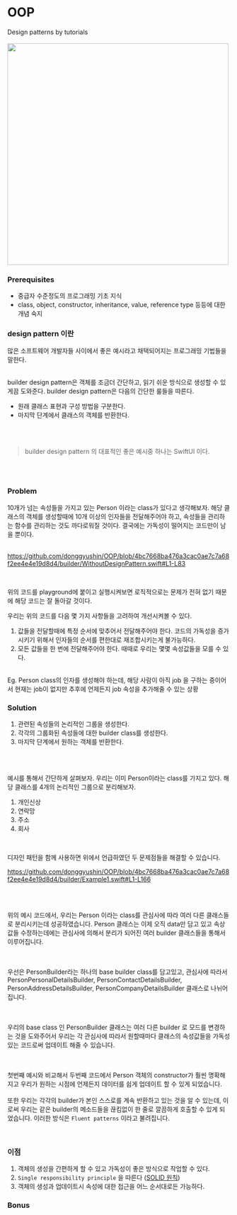 # OOP
Design patterns by tutorials<br /><br />
<img src="https://miro.medium.com/max/700/1*YzzWikIJMuc3Bzz3r08aEg.png" width=500 />

### Prerequisites
- 중급자 수준정도의 프로그래밍 기초 지식
- class, object, constructor, inheritance, value, reference type 등등에 대한 개념 숙지

### design pattern 이란 
많은 소프트웨어 개발자들 사이에서 좋은 예시라고 채택되어지는 프로그래밍 기법들을 말한다.  <br /><br />

builder design pattern은 객체를 조금더 간단하고, 읽기 쉬운 방식으로 생성할 수 있게끔 도와준다. builder design pattern은 다음의 간단한 룰들을 따른다. 
- 원래 클래스 표현과 구성 방법을 구분한다. 
- 마지막 단계에서 클래스의 객체를 반환한다. 

<br /><br />

> builder design pattern 의 대표적인 좋은 예시중 하나는 SwiftUI 이다. 

<br /><br />

### Problem
10개가 넘는 속성들을 가지고 있는 Person 이라는 class가 있다고 생각해보자. 해당 클래스의 객체를 생성할때에 10개 이상의 인자들을 전달해주어야 하고, 속성들을 관리하는 함수를 관리하는 것도 까다로워질 것이다. 결국에는 가독성이 떨어지는 코드만이 남을 뿐이다. <br /><br />

https://github.com/donggyushin/OOP/blob/4bc7668ba476a3cac0ae7c7a68f2ee4e4e19d8d4/builder/WithoutDesignPattern.swift#L1-L83

<br />

위의 코드를 playground에 붙이고 실행시켜보면 로직적으로는 문제가 전혀 없기 때문에 해당 코드는 잘 돌아갈 것이다. <br />

우리는 위의 코드를 다음 몇 가지 사항들을 고려하여 개선시켜볼 수 있다. 

1. 값들을 전달할때에 특정 순서에 맞추어서 전달해주어야 한다. 코드의 가독성을 증가시키기 위해서 인자들의 순서를 편한대로 재조합시키는게 불가능하다. 
2. 모든 값들을 한 번에 전달해주어야 한다. 때때로 우리는 몇몇 속성값들을 모를 수 있다. 

<br />
Eg. Person class의 인자를 생성해야 하는데, 해당 사람이 아직 job 을 구하는 중이어서 현재는 job이 없지만 추후에 언제든지 job 속성을 추가해줄 수 있는 상황

### Solution
1. 관련된 속성들의 논리적인 그룹을 생성한다. 
2. 각각의 그룹화된 속성들에 대한 builder class를 생성한다. 
3. 마지막 단계에서 원하는 객체를 반환한다. 

<br /><br />

예시를 통해서 간단하게 살펴보자. 우리는 이미 Person이라는 class를 가지고 있다. 해당 클래스를 4개의 논리적인 그룹으로 분리해보자. 

1. 개인신상
2. 연락망
3. 주소
4. 회사

<br />

디자인 패턴을 함께 사용하면 위에서 언급하였던 두 문제점들을 해결할 수 있습니다.

https://github.com/donggyushin/OOP/blob/4bc7668ba476a3cac0ae7c7a68f2ee4e4e19d8d4/builder/Example1.swift#L1-L166

<br /><br />

위의 예시 코드에서, 우리는 Person 이라는 class를 관심사에 따라 여러 다른 클래스들로 분리시키는데 성공하였습니다. Person 클래스는 이제 오직 data만 담고 있고 속상값들 수정하는데에는 관심사에 의해서 분리가 되어진 여러 builder 클래스들을 통해서 이루어집니다. 

<br /><br />
우선은 PersonBuilder라는 하나의 base builder class를 담고있고, 관심사에 따라서 PersonPersonalDetailsBuilder, PersonContactDetailsBuilder, PersonAddressDetailsBuilder, PersonCompanyDetailsBuilder 클래스로 나뉘어집니다. 

<br /><br />
우리의 base class 인 PersonBuilder 클래스는 여러 다른 builder 로 모드를 변경하는 것을 도와주어서 우리는 각 관심사에 따라서 원할때마다 클래스의 속성값들을 가독성있는 코드로써 업데이트 해줄 수 있습니다. 

<br /><br />
첫번째 예시와 비교해서 두번째 코드에서 Person 객체의 constructor가 훨씬 명확해지고 우리가 원하는 시점에 언제든지 데이터를 쉽게 업데이트 할 수 있게 되었습니다. 
<br /><br />
또한 우리는 각각의 builder가 본인 스스로를 계속 반환하고 있는 것을 알 수 있는데, 이로써 우리는 같은 builder의 메소드들을 끊킴없이 한 줄로 깔끔하게 호출할 수 있게 되었습니다. 이러한 방식은 `Fluent patterns` 이라고 불려집니다. 

<br />

### 이점
1. 객체의 생성을 간편하게 할 수 있고 가독성이 좋은 방식으로 작업할 수 있다. 
2. `Single responsibility principle` 을 따른다 ([SOLID 원칙](https://ko.wikipedia.org/wiki/SOLID_(%EA%B0%9D%EC%B2%B4_%EC%A7%80%ED%96%A5_%EC%84%A4%EA%B3%84)))
3. 객체의 생성과 업데이트시 속성에 대한 접근을 어느 순서대로든 가능하다. 


### Bonus

